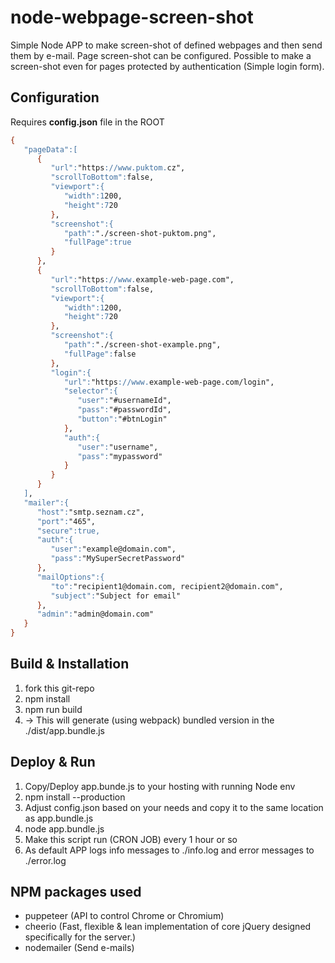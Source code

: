 # node-webpage-screen-shot

Simple Node APP to make screen-shot of defined webpages and then send them by e-mail. Page screen-shot can be configured. Possible to make a screen-shot even for pages protected by authentication (Simple login form).

## Configuration

Requires **config.json** file in the ROOT

```abc
{
   "pageData":[
      {
         "url":"https://www.puktom.cz",
         "scrollToBottom":false,
         "viewport":{
            "width":1200,
            "height":720
         },
         "screenshot":{
            "path":"./screen-shot-puktom.png",
            "fullPage":true
         }
      },
      {
         "url":"https://www.example-web-page.com",
         "scrollToBottom":false,
         "viewport":{
            "width":1200,
            "height":720
         },
         "screenshot":{
            "path":"./screen-shot-example.png",
            "fullPage":false
         },
         "login":{
            "url":"https://www.example-web-page.com/login",
            "selector":{
               "user":"#usernameId",
               "pass":"#passwordId",
               "button":"#btnLogin"
            },
            "auth":{
               "user":"username",
               "pass":"mypassword"
            }
         }
      }
   ],
   "mailer":{
      "host":"smtp.seznam.cz",
      "port":"465",
      "secure":true,
      "auth":{
         "user":"example@domain.com",
         "pass":"MySuperSecretPassword"
      },
      "mailOptions":{
         "to":"recipient1@domain.com, recipient2@domain.com",
         "subject":"Subject for email"
      },
      "admin":"admin@domain.com"
   }
}

```

## Build & Installation

1. fork this git-repo
2. npm install
3. npm run build
4. -> This will generate (using webpack) bundled version in the ./dist/app.bundle.js

## Deploy & Run

1. Copy/Deploy app.bunde.js to your hosting with running Node env
2. npm install --production
3. Adjust config.json based on your needs and copy it to the same location as app.bundle.js
4. node app.bundle.js
5. Make this script run (CRON JOB) every 1 hour or so
6. As default APP logs info messages to ./info.log and error messages to ./error.log

## NPM packages used

- puppeteer (API to control Chrome or Chromium)
- cheerio (Fast, flexible & lean implementation of core jQuery designed specifically for the server.)
- nodemailer (Send e-mails)
